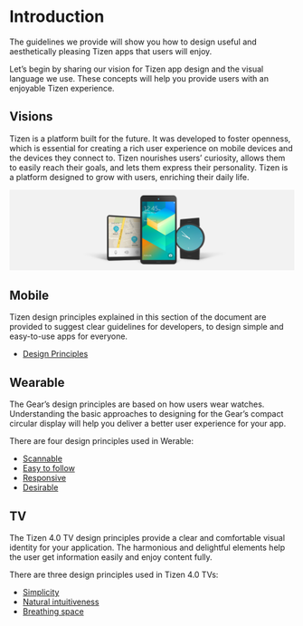 # Introduction

The guidelines we provide will show you how to design useful and aesthetically pleasing Tizen apps that users will enjoy.

Let’s begin by sharing our vision for Tizen app design and the visual language we use. These concepts will help you provide users with an enjoyable Tizen experience.
 
## Visions

Tizen is a platform built for the future. It was developed to foster openness, which is essential for creating a rich user experience on mobile devices and the devices they connect to. Tizen nourishes users’ curiosity, allows them to easily reach their goals, and lets them express their personality. Tizen is a platform designed to grow with users, enriching their daily life.

![The OS of Everyting](media/1.1.png)


## Mobile

Tizen design principles explained in this section of the document are provided to suggest clear guidelines for developers, to design simple and easy-to-use apps for everyone.

- [Design Principles](mobile/design-principles.md)


## Wearable

The Gear’s design principles are based on how users wear watches. Understanding the basic approaches to designing for the Gear’s compact circular display will help you deliver a better user experience for your app.

There are four design principles used in Werable:
- [Scannable](wearable/design-principles/scannable.md)
- [Easy to follow](wearable/design-principles/easy-follow.md)
- [Responsive](wearable/design-principles/responsive.md)
- [Desirable](wearable/design-principles/desirable.md)


## TV

The Tizen 4.0 TV design principles provide a clear and comfortable
visual identity for your application. The harmonious and delightful
elements help the user get information easily and enjoy content fully.

There are three design principles used in Tizen 4.0 TVs:

- [Simplicity](tv/design-principles/simplicity.md)
- [Natural intuitiveness](tv/design-principles-tizen-tv/natural-intuitiveness.md)
- [Breathing space](tv/design-principles-tizen-tv/breathing-space.md)


